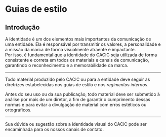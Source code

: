 # Guias de estilo

## Introdução

A identidade é um dos elementos mais importantes da comunicação de uma entidade. Ela é responsável por transmitir os valores, a personalidade e a missão da marca de forma visualmente atraente e impactante.  
Por isso, é fundamental que a identidade do CACiC seja utilizada de forma consistente e correta em todos os materiais e canais de comunicação, garantindo o reconhecimento e a memorabilidade da marca.

---

Todo material produzido pelo CACIC ou para a entidade deve seguir as diretrizes estabelecidas nos guias de estilo e nos _regimentos internos_.

Antes do seu uso ou da sua publicação, todo material deve ser submetido à análise por mais de um diretor, a fim de garantir o cumprimento dessas normas e para evitar a divulgação de material com erros estéticos ou ortográficos.

---

Sua dúvida ou sugestão sobre a identidade visual do CACiC pode ser encaminhada para os nossos canais de contato.
